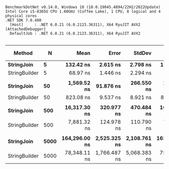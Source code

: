 ```

BenchmarkDotNet v0.14.0, Windows 10 (10.0.19045.4894/22H2/2022Update)
Intel Core i5-8365U CPU 1.60GHz (Coffee Lake), 1 CPU, 8 logical and 4 physical cores
.NET SDK 7.0.400
  [Host]     : .NET 6.0.21 (6.0.2123.36311), X64 RyuJIT AVX2 [AttachedDebugger]
  DefaultJob : .NET 6.0.21 (6.0.2123.36311), X64 RyuJIT AVX2


```
| Method        | N    | Mean          | Error        | StdDev       | Median        | Ratio | RatioSD | Gen0    | Allocated | Alloc Ratio |
|-------------- |----- |--------------:|-------------:|-------------:|--------------:|------:|--------:|--------:|----------:|------------:|
| **StringJoin**    | **5**    |     **132.42 ns** |     **2.615 ns** |     **2.798 ns** |     **132.34 ns** |  **1.00** |    **0.03** |  **0.0432** |     **136 B** |        **1.00** |
| StringBuilder | 5    |      68.97 ns |     1.446 ns |     2.294 ns |      68.66 ns |  0.52 |    0.02 |  0.0509 |     160 B |        1.18 |
|               |      |               |              |              |               |       |         |         |           |             |
| **StringJoin**    | **50**   |   **1,569.52 ns** |    **91.876 ns** |   **266.550 ns** |   **1,479.48 ns** |  **1.03** |    **0.23** |  **0.5627** |    **1768 B** |        **1.00** |
| StringBuilder | 50   |     823.08 ns |     9.537 ns |     8.921 ns |     822.89 ns |  0.54 |    0.08 |  0.4072 |    1280 B |        0.72 |
|               |      |               |              |              |               |       |         |         |           |             |
| **StringJoin**    | **500**  |  **16,317.30 ns** |   **320.977 ns** |   **470.484 ns** |  **16,289.67 ns** |  **1.00** |    **0.04** |  **6.5308** |   **20568 B** |        **1.00** |
| StringBuilder | 500  |   7,881.32 ns |   124.978 ns |   110.790 ns |   7,841.21 ns |  0.48 |    0.01 |  4.3488 |   13680 B |        0.67 |
|               |      |               |              |              |               |       |         |         |           |             |
| **StringJoin**    | **5000** | **164,296.00 ns** | **2,525.325 ns** | **2,108.761 ns** | **163,453.17 ns** |  **1.00** |    **0.02** | **68.8477** |  **217568 B** |        **1.00** |
| StringBuilder | 5000 |  78,348.11 ns | 1,766.487 ns | 5,068.383 ns |  75,534.17 ns |  0.48 |    0.03 | 39.1846 |  123256 B |        0.57 |
